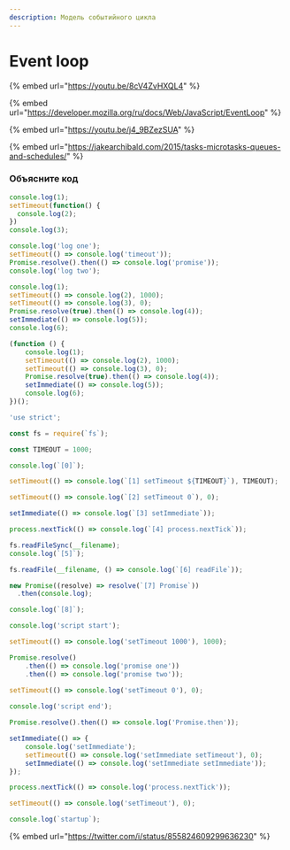 ```yaml
---
description: Модель событийного цикла
---
```


# Event loop

{% embed url="https://youtu.be/8cV4ZvHXQL4" %}

{% embed url="https://developer.mozilla.org/ru/docs/Web/JavaScript/EventLoop" %}

{% embed url="https://youtu.be/j4_9BZezSUA" %}

{% embed url="https://jakearchibald.com/2015/tasks-microtasks-queues-and-schedules/" %}

### Объясните код

```javascript
console.log(1);
setTimeout(function() {
  console.log(2);
})
console.log(3);
```

```javascript
console.log('log one');
setTimeout(() => console.log('timeout'));
Promise.resolve().then(() => console.log('promise'));
console.log('log two');
```

```javascript
console.log(1);
setTimeout(() => console.log(2), 1000);
setTimeout(() => console.log(3), 0);
Promise.resolve(true).then(() => console.log(4));
setImmediate(() => console.log(5));
console.log(6);
```

```javascript
(function () {
    console.log(1);
    setTimeout(() => console.log(2), 1000);
    setTimeout(() => console.log(3), 0);
    Promise.resolve(true).then(() => console.log(4));
    setImmediate(() => console.log(5));
    console.log(6);
})();
```

```javascript
'use strict';

const fs = require(`fs`);

const TIMEOUT = 1000;

console.log(`[0]`);

setTimeout(() => console.log(`[1] setTimeout ${TIMEOUT}`), TIMEOUT);

setTimeout(() => console.log(`[2] setTimeout 0`), 0);

setImmediate(() => console.log(`[3] setImmediate`));

process.nextTick(() => console.log(`[4] process.nextTick`));

fs.readFileSync(__filename);
console.log(`[5]`);

fs.readFile(__filename, () => console.log(`[6] readFile`));

new Promise((resolve) => resolve(`[7] Promise`))
  .then(console.log);

console.log(`[8]`);
```

```javascript
console.log('script start');

setTimeout(() => console.log('setTimeout 1000'), 1000);

Promise.resolve()
    .then(() => console.log('promise one'))
    .then(() => console.log('promise two'));
    
setTimeout(() => console.log('setTimeout 0'), 0);

console.log('script end');
```

```javascript
Promise.resolve().then(() => console.log('Promise.then'));

setImmediate(() => {
    console.log('setImmediate');
    setTimeout(() => console.log('setImmediate setTimeout'), 0);
    setImmediate(() => console.log('setImmediate setImmediate'));
});

process.nextTick(() => console.log('process.nextTick'));

setTimeout(() => console.log('setTimeout'), 0);

console.log(`startup`);
```

{% embed url="https://twitter.com/i/status/855824609299636230" %}

